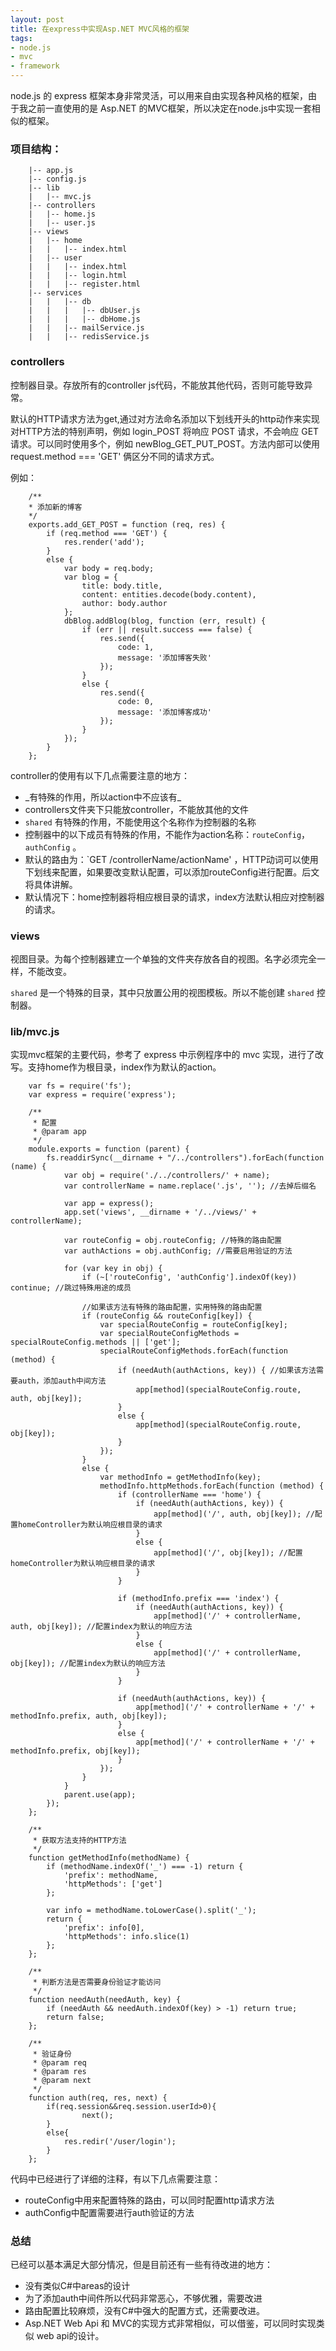 ```yaml
---
layout: post
title: 在express中实现Asp.NET MVC风格的框架
tags:
- node.js
- mvc
- framework
---
```


node.js 的 express 框架本身非常灵活，可以用来自由实现各种风格的框架，由于我之前一直使用的是 Asp.NET 的MVC框架，所以决定在node.js中实现一套相似的框架。

### 项目结构：

        |-- app.js
        |-- config.js
        |-- lib
        |   |-- mvc.js
        |-- controllers
        |   |-- home.js
        |   |-- user.js
        |-- views
        |   |-- home
        |   |   |-- index.html
        |   |-- user
        |   |   |-- index.html
        |   |   |-- login.html
        |   |   |-- register.html
        |-- services
        |   |   |-- db
        |   |   |   |-- dbUser.js
        |   |   |   |-- dbHome.js
        |   |   |-- mailService.js   
        |   |   |-- redisService.js

### controllers

控制器目录。存放所有的controller js代码，不能放其他代码，否则可能导致异常。

默认的HTTP请求方法为get,通过对方法命名添加以下划线开头的http动作来实现对HTTP方法的特别声明，例如 login_POST 将响应 POST 请求，不会响应 GET 请求。可以同时使用多个，例如 newBlog_GET_PUT_POST。方法内部可以使用 request.method === 'GET' 俩区分不同的请求方式。

例如：

        /**
        * 添加新的博客
        */
        exports.add_GET_POST = function (req, res) {
            if (req.method === 'GET') {
                res.render('add');
            }
            else {
                var body = req.body;
                var blog = {
                    title: body.title,
                    content: entities.decode(body.content),
                    author: body.author
                };
                dbBlog.addBlog(blog, function (err, result) {
                    if (err || result.success === false) {
                        res.send({
                            code: 1,
                            message: '添加博客失败'
                        });
                    }
                    else {
                        res.send({
                            code: 0,
                            message: '添加博客成功'
                        });
                    }
                });
            }
        };

controller的使用有以下几点需要注意的地方：

* \_有特殊的作用，所以action中不应该有\_ 
* controllers文件夹下只能放controller，不能放其他的文件
* `shared` 有特殊的作用，不能使用这个名称作为控制器的名称
* 控制器中的以下成员有特殊的作用，不能作为action名称：`routeConfig`，`authConfig` 。
* 默认的路由为：`GET /controllerName/actionName' ，HTTP动词可以使用下划线来配置，如果要改变默认配置，可以添加routeConfig进行配置。后文将具体讲解。
* 默认情况下：home控制器将相应根目录的请求，index方法默认相应对控制器的请求。

### views

视图目录。为每个控制器建立一个单独的文件夹存放各自的视图。名字必须完全一样，不能改变。

`shared` 是一个特殊的目录，其中只放置公用的视图模板。所以不能创建 `shared` 控制器。

### lib/mvc.js
实现mvc框架的主要代码，参考了 express 中示例程序中的 mvc 实现，进行了改写。支持home作为根目录，index作为默认的action。

        var fs = require('fs');
        var express = require('express');

        /**
         * 配置
         * @param app
         */
        module.exports = function (parent) {
            fs.readdirSync(__dirname + "/../controllers").forEach(function (name) {
                var obj = require('./../controllers/' + name);
                var controllerName = name.replace('.js', ''); //去掉后缀名

                var app = express();
                app.set('views', __dirname + '/../views/' + controllerName);

                var routeConfig = obj.routeConfig; //特殊的路由配置
                var authActions = obj.authConfig; //需要启用验证的方法

                for (var key in obj) {
                    if (~['routeConfig', 'authConfig'].indexOf(key)) continue; //跳过特殊用途的成员

                    //如果该方法有特殊的路由配置，实用特殊的路由配置
                    if (routeConfig && routeConfig[key]) {
                        var specialRouteConfig = routeConfig[key];
                        var specialRouteConfigMethods = specialRouteConfig.methods || ['get'];
                        specialRouteConfigMethods.forEach(function (method) {
                            if (needAuth(authActions, key)) { //如果该方法需要auth，添加auth中间方法
                                app[method](specialRouteConfig.route, auth, obj[key]);
                            }
                            else {
                                app[method](specialRouteConfig.route, obj[key]);
                            }
                        });
                    }
                    else {
                        var methodInfo = getMethodInfo(key);
                        methodInfo.httpMethods.forEach(function (method) {
                            if (controllerName === 'home') {
                                if (needAuth(authActions, key)) {
                                    app[method]('/', auth, obj[key]); //配置homeController为默认响应根目录的请求
                                }
                                else {
                                    app[method]('/', obj[key]); //配置homeController为默认响应根目录的请求
                                }
                            }

                            if (methodInfo.prefix === 'index') {
                                if (needAuth(authActions, key)) {
                                    app[method]('/' + controllerName, auth, obj[key]); //配置index为默认的响应方法
                                }
                                else {
                                    app[method]('/' + controllerName, obj[key]); //配置index为默认的响应方法
                                }
                            }

                            if (needAuth(authActions, key)) {
                                app[method]('/' + controllerName + '/' + methodInfo.prefix, auth, obj[key]);
                            }
                            else {
                                app[method]('/' + controllerName + '/' + methodInfo.prefix, obj[key]);
                            }
                        });
                    }
                }
                parent.use(app);
            });
        };

        /**
         * 获取方法支持的HTTP方法
         */
        function getMethodInfo(methodName) {
            if (methodName.indexOf('_') === -1) return {
                'prefix': methodName,
                'httpMethods': ['get']
            };

            var info = methodName.toLowerCase().split('_');
            return {
                'prefix': info[0],
                'httpMethods': info.slice(1)
            };
        };

        /**
         * 判断方法是否需要身份验证才能访问
         */
        function needAuth(needAuth, key) {
            if (needAuth && needAuth.indexOf(key) > -1) return true;
            return false;
        };

        /**
         * 验证身份
         * @param req
         * @param res
         * @param next
         */
        function auth(req, res, next) {
            if(req.session&&req.session.userId>0){
                    next(); 
            }
            else{
                res.redir('/user/login');
            }
        };

代码中已经进行了详细的注释，有以下几点需要注意：

* routeConfig中用来配置特殊的路由，可以同时配置http请求方法
* authConfig中配置需要进行auth验证的方法

### 总结

已经可以基本满足大部分情况，但是目前还有一些有待改进的地方：

* 没有类似C#中areas的设计
* 为了添加auth中间件所以代码非常恶心，不够优雅，需要改进
* 路由配置比较麻烦，没有C#中强大的配置方式，还需要改进。
* Asp.NET Web Api 和 MVC的实现方式非常相似，可以借鉴，可以同时实现类似 web api的设计。
